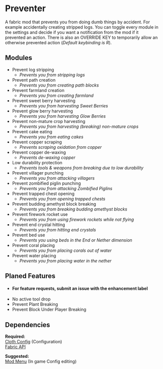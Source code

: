 # Preventer

A fabric mod that prevents you from doing dumb things by accident.
For example accidentally creating stripped logs.
You can toggle every module in the settings and decide if
you want a notification from the mod if it prevented an action.
There is also an OVERRIDE KEY to temporarily allow an otherwise prevented action (_Default keybinding is R_).

## **Modules**
- Prevent log stripping
  - _Prevents you from stripping logs_
- Prevent path creation
  - _Prevents you from creating path blocks_
- Prevent farmland creation
  - _Prevents you from creating farmland_
- Prevent sweet berry harvesting
  - _Prevents you from harvesting Sweet Berries_
- Prevent glow berry harvesting
  - _Prevents you from harvesting Glow Berries_
- Prevent non-mature crop harvesting
  - _Prevents you from harvesting (breaking) non-mature crops_
- Prevent cake eating
  - _Prevents you from eating cakes_
- Prevent copper scraping
  - _Prevents scraping oxidation from copper_
- Prevent copper de-waxing
  - _Prevents de-waxing copper_
- Low durability protection
  - _Prevents tools & weapons from breaking due to low durability_
- Prevent villager punching
  - _Prevents you from attacking villagers_
- Prevent zombified piglin punching
  - _Prevents you from attacking Zombified Piglins_
- Prevent trapped chest opening
  - _Prevents you from opening trapped chests_
- Prevent budding amethyst block breaking
  - _Prevents you from breaking budding amethyst blocks_
- Prevent firework rocket use
  - _Prevents you from using firework rockets while not flying_
- Prevent end crystal hitting
  - _Prevents you from hitting end crystals_
- Prevent bed use
  - _Prevents you using beds in the End or Nether dimension_
- Prevent coral placing
  - _Prevents you from placing corals out of water_
- Prevent water placing
  - _Prevents you from placing water in the nether_

## Planed Features
- #### For feature requests, submit an issue with the enhancement label
- No active tool drop
- Prevent Plant Breaking
- Prevent Block Under Player Breaking


## Dependencies
**Required:**  
[Cloth Config](https://github.com/shedaniel/cloth-config) (Configuration)  
[Fabric API](https://github.com/FabricMC/fabric)

**Suggested:**  
[Mod Menu](https://github.com/TerraformersMC/ModMenu) (In game Config editing)
